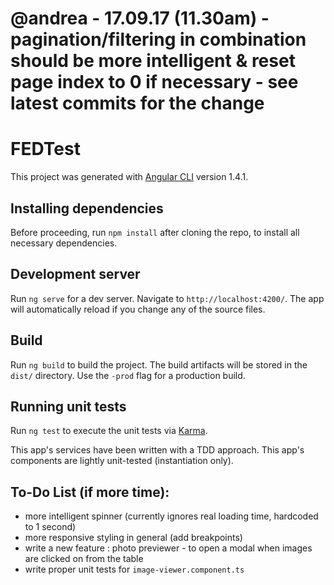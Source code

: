 # @andrea - 17.09.17 (11.30am) - pagination/filtering in combination should be more intelligent & reset page index to 0 if necessary - see latest commits for the change

# FEDTest

This project was generated with [Angular CLI](https://github.com/angular/angular-cli) version 1.4.1.

## Installing dependencies

Before proceeding, run `npm install` after cloning the repo, to install all necessary dependencies.

## Development server

Run `ng serve` for a dev server. Navigate to `http://localhost:4200/`. The app will automatically reload if you change any of the source files.

## Build

Run `ng build` to build the project. The build artifacts will be stored in the `dist/` directory. Use the `-prod` flag for a production build.

## Running unit tests

Run `ng test` to execute the unit tests via [Karma](https://karma-runner.github.io).

This app's services have been written with a TDD approach. This app's components are lightly unit-tested (instantiation only).

## To-Do List (if more time):

- more intelligent spinner (currently ignores real loading time, hardcoded to 1 second)
- more responsive styling in general (add breakpoints)
- write a new feature : photo previewer - to open a modal when images are clicked on from the table
- write proper unit tests for `image-viewer.component.ts`
